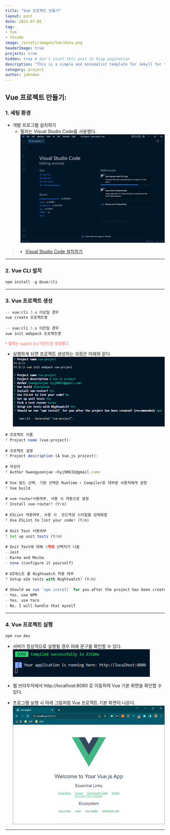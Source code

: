 ```yaml
---
title: "Vue 프로젝트 만들기"
layout: post
date: 2022-07-05
tag: 
- Vue
- VScode
image: /assets/images/Vue/data.png
headerImage: true
projects: true
hidden: true # don't count this post in blog pagination
description: "This is a simple and minimalist template for Jekyll for those who likes to eat noodles."
category: project
author: johndoe
---
```


## Vue 프로젝트 만들기:
### 1. 세팅 환경
* 개발 프로그램 설치하기
    + 필자는 Visual Studio Code를 사용했다.
[![텍스트](/assets/images/Vue/vscode%20%EC%84%A4%EC%B9%98%20%ED%9B%84%20%ED%99%94%EB%A9%B4.PNG)](/assets/images/Vue/vscode%20%EC%84%A4%EC%B9%98%20%ED%9B%84%20%ED%99%94%EB%A9%B4.PNG)
> * [Visual Studio Code 설치하기](https://code.visualstudio.com/ "vscode 설치")

* * *

### 2. Vue CLI 설치
```javascript
npm install -g @vue/cli
```

* * *

### 3. Vue 프로젝트 생성
```javascript
-- vue/cli 3.x 이상일 경우
vue create 프로젝트명

-- vue/cli 3.x 미만일 경우
vue init webpack 프로젝트명
```
<span style="color:#FA5858; font-size:12px">* 필자는 vue/cli 3.x 미만으로 생성했다.</span>

 - 실행하게 되면 프로젝트 생성하는 과정은 아래와 같다.
[![텍스트](/assets/images/Vue/vue%20%ED%94%84%EB%A1%9C%EC%A0%9D%ED%8A%B8%20%EC%83%9D%EC%84%B1.PNG)](/assets/images/Vue/vue%20%ED%94%84%EB%A1%9C%EC%A0%9D%ED%8A%B8%20%EC%83%9D%EC%84%B1.PNG)

```javascript
# 프로젝트 이름
? Project name (vue-project):

# 프로젝트 설명
? Project description (A Vue,js project):

# 작성자
? Author hwangyoonjae <hyj90632@gmail.com>

# Vue 빌드 선택, 기본 선택은 Runtime + Compiler로 대부분 사용자에게 권장
? Vue build

# vue-router사용여부, 사용 시 자동으로 설정 
? Install vue-router? (Y/n)

# ESLint 적용여부, 사용 시  코드작성 스타일을 강제화함 
? Use ESLint to lint your code? (Y/n)

# Unit Test 사용여부
? Set up unit tests (Y/n)

# Unit Test에 대해 3개의 선택지가 나옴
- Jest
- Karma and Mocha
- none (configure it yourself)

# UI테스트 툴 Nightwatch 적용 여부 
? Setup e2e tests with Nightwatch? (Y/n)

# Should we run `npm install` for you after the project has been created? (recommended) (Use arrow keys)
- Yes, use NPM
- Yes, use Yarn
- No, I will handle that myself

```

* * *

### 4. Vue 프로젝트 실행
```javascript
npm run dev
```
* 서버가 정상적으로 실행될 경우 아래 문구를 확인할 수 있다.
 ![텍스트](/assets/images/Vue/Vue%20%ED%94%84%EB%A1%9C%EC%A0%9D%ED%8A%B8%20%EC%84%9C%EB%B2%84%20%EC%A3%BC%EC%86%8C.PNG)

 - 웹 브라우저에서 http://localhost:8080 로 이동하여 Vue 기본 화면을 확인할 수 있다.

* 프로그램 실행 시 아래 그림처럼 Vue 프로젝트 기본 화면이 나온다.
![텍스트](/assets/images/Vue/Vue%20%ED%94%84%EB%A1%9C%EC%A0%9D%ED%8A%B8%20%EA%B8%B0%EB%B3%B8%ED%99%94%EB%A9%B4.PNG)

* * *